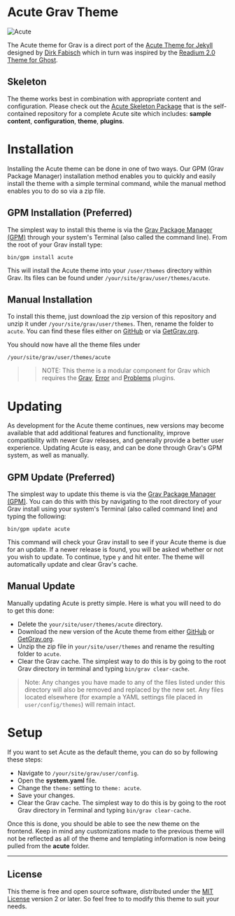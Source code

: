 # Acute Grav Theme

![Acute](assets/readme_1.png)

The Acute theme for Grav is a direct port of the [Acute Theme for Jekyll](https://github.com/dirkfabisch/acute) designed by [Dirk Fabisch](http://blog.base68.com/about/) which in turn was inspired by the [Readium 2.0 Theme for Ghost](http://www.svenread.com/readium-ghost-theme/).

## Skeleton

The theme works best in combination with appropriate content and configuration. Please check out the [Acute Skeleton Package](https://github.com/getgrav/grav-skeleton-acute-site) that is the self-contained repository for a complete Acute site which includes: **sample content**, **configuration**, **theme**, **plugins**.

# Installation

Installing the Acute theme can be done in one of two ways. Our GPM (Grav Package Manager) installation method enables you to quickly and easily install the theme with a simple terminal command, while the manual method enables you to do so via a zip file.

## GPM Installation (Preferred)

The simplest way to install this theme is via the [Grav Package Manager (GPM)](http://learn.getgrav.org/advanced/grav-gpm) through your system's Terminal (also called the command line).  From the root of your Grav install type:

    bin/gpm install acute

This will install the Acute theme into your `/user/themes` directory within Grav. Its files can be found under `/your/site/grav/user/themes/acute`.

## Manual Installation

To install this theme, just download the zip version of this repository and unzip it under `/your/site/grav/user/themes`. Then, rename the folder to `acute`. You can find these files either on [GitHub](https://github.com/getgrav/grav-theme-acute) or via [GetGrav.org](http://getgrav.org/downloads/themes).

You should now have all the theme files under

    /your/site/grav/user/themes/acute

>> NOTE: This theme is a modular component for Grav which requires the [Grav](http://github.com/getgrav/grav), [Error](https://github.com/getgrav/grav-theme-error) and [Problems](https://github.com/getgrav/grav-plugin-problems) plugins.

# Updating

As development for the Acute theme continues, new versions may become available that add additional features and functionality, improve compatibility with newer Grav releases, and generally provide a better user experience. Updating Acute is easy, and can be done through Grav's GPM system, as well as manually.

## GPM Update (Preferred)

The simplest way to update this theme is via the [Grav Package Manager (GPM)](http://learn.getgrav.org/advanced/grav-gpm). You can do this with this by navigating to the root directory of your Grav install using your system's Terminal (also called command line) and typing the following:

    bin/gpm update acute

This command will check your Grav install to see if your Acute theme is due for an update. If a newer release is found, you will be asked whether or not you wish to update. To continue, type `y` and hit enter. The theme will automatically update and clear Grav's cache.

## Manual Update

Manually updating Acute is pretty simple. Here is what you will need to do to get this done:

* Delete the `your/site/user/themes/acute` directory.
* Download the new version of the Acute theme from either [GitHub](https://github.com/getgrav/grav-plugin-acute) or [GetGrav.org](http://getgrav.org/downloads/themes#extras).
* Unzip the zip file in `your/site/user/themes` and rename the resulting folder to `acute`.
* Clear the Grav cache. The simplest way to do this is by going to the root Grav directory in terminal and typing `bin/grav clear-cache`.

> Note: Any changes you have made to any of the files listed under this directory will also be removed and replaced by the new set. Any files located elsewhere (for example a YAML settings file placed in `user/config/themes`) will remain intact.

# Setup

If you want to set Acute as the default theme, you can do so by following these steps:

* Navigate to `/your/site/grav/user/config`.
* Open the **system.yaml** file.
* Change the `theme:` setting to `theme: acute`.
* Save your changes.
* Clear the Grav cache. The simplest way to do this is by going to the root Grav directory in Terminal and typing `bin/grav clear-cache`.

Once this is done, you should be able to see the new theme on the frontend. Keep in mind any customizations made to the previous theme will not be reflected as all of the theme and templating information is now being pulled from the **acute** folder.

---

## License

This theme is free and open source software, distributed under the [MIT License](/LICENSE) version 2 or later. So feel free to to modify this theme to suit your needs.

